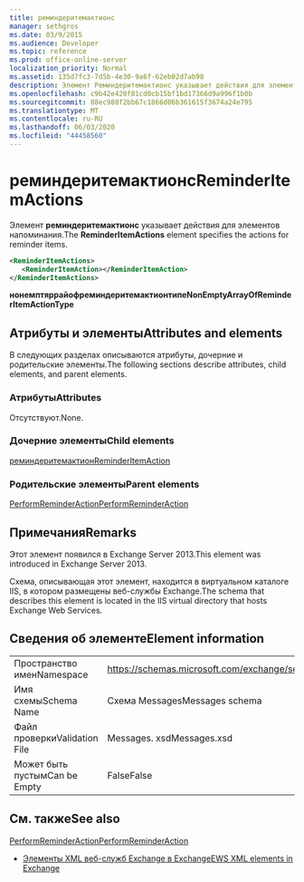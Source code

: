```yaml
---
title: реминдеритемактионс
manager: sethgros
ms.date: 03/9/2015
ms.audience: Developer
ms.topic: reference
ms.prod: office-online-server
localization_priority: Normal
ms.assetid: 135d7fc3-7d5b-4e30-9a6f-62eb02d7ab98
description: Элемент Реминдеритемактионс указывает действия для элементов напоминания.
ms.openlocfilehash: c9b42e420f81cd0cb15bf1bd17366d9a996f1b0b
ms.sourcegitcommit: 88ec988f2bb67c1866d06b361615f3674a24e795
ms.translationtype: MT
ms.contentlocale: ru-RU
ms.lasthandoff: 06/03/2020
ms.locfileid: "44458560"
---
```

# <a name="reminderitemactions"></a><span data-ttu-id="1ae26-103">реминдеритемактионс</span><span class="sxs-lookup"><span data-stu-id="1ae26-103">ReminderItemActions</span></span>

<span data-ttu-id="1ae26-104">Элемент **реминдеритемактионс** указывает действия для элементов напоминания.</span><span class="sxs-lookup"><span data-stu-id="1ae26-104">The **ReminderItemActions** element specifies the actions for reminder items.</span></span> 
  
```XML
<ReminderItemActions>
   <ReminderItemAction></ReminderItemAction>
</ReminderItemActions>
```

 <span data-ttu-id="1ae26-105">**нонемптяррайофреминдеритемактионтипе**</span><span class="sxs-lookup"><span data-stu-id="1ae26-105">**NonEmptyArrayOfReminderItemActionType**</span></span>
## <a name="attributes-and-elements"></a><span data-ttu-id="1ae26-106">Атрибуты и элементы</span><span class="sxs-lookup"><span data-stu-id="1ae26-106">Attributes and elements</span></span>

<span data-ttu-id="1ae26-107">В следующих разделах описываются атрибуты, дочерние и родительские элементы.</span><span class="sxs-lookup"><span data-stu-id="1ae26-107">The following sections describe attributes, child elements, and parent elements.</span></span>
  
### <a name="attributes"></a><span data-ttu-id="1ae26-108">Атрибуты</span><span class="sxs-lookup"><span data-stu-id="1ae26-108">Attributes</span></span>

<span data-ttu-id="1ae26-109">Отсутствуют.</span><span class="sxs-lookup"><span data-stu-id="1ae26-109">None.</span></span>
  
### <a name="child-elements"></a><span data-ttu-id="1ae26-110">Дочерние элементы</span><span class="sxs-lookup"><span data-stu-id="1ae26-110">Child elements</span></span>

[<span data-ttu-id="1ae26-111">реминдеритемактион</span><span class="sxs-lookup"><span data-stu-id="1ae26-111">ReminderItemAction</span></span>](reminderitemaction.md)
  
### <a name="parent-elements"></a><span data-ttu-id="1ae26-112">Родительские элементы</span><span class="sxs-lookup"><span data-stu-id="1ae26-112">Parent elements</span></span>

[<span data-ttu-id="1ae26-113">PerformReminderAction</span><span class="sxs-lookup"><span data-stu-id="1ae26-113">PerformReminderAction</span></span>](performreminderaction.md)
  
## <a name="remarks"></a><span data-ttu-id="1ae26-114">Примечания</span><span class="sxs-lookup"><span data-stu-id="1ae26-114">Remarks</span></span>

<span data-ttu-id="1ae26-115">Этот элемент появился в Exchange Server 2013.</span><span class="sxs-lookup"><span data-stu-id="1ae26-115">This element was introduced in Exchange Server 2013.</span></span>
  
<span data-ttu-id="1ae26-116">Схема, описывающая этот элемент, находится в виртуальном каталоге IIS, в котором размещены веб-службы Exchange.</span><span class="sxs-lookup"><span data-stu-id="1ae26-116">The schema that describes this element is located in the IIS virtual directory that hosts Exchange Web Services.</span></span>
  
## <a name="element-information"></a><span data-ttu-id="1ae26-117">Сведения об элементе</span><span class="sxs-lookup"><span data-stu-id="1ae26-117">Element information</span></span>

|||
|:-----|:-----|
|<span data-ttu-id="1ae26-118">Пространство имен</span><span class="sxs-lookup"><span data-stu-id="1ae26-118">Namespace</span></span>  <br/> |https://schemas.microsoft.com/exchange/services/2006/messages  <br/> |
|<span data-ttu-id="1ae26-119">Имя схемы</span><span class="sxs-lookup"><span data-stu-id="1ae26-119">Schema Name</span></span>  <br/> |<span data-ttu-id="1ae26-120">Схема Messages</span><span class="sxs-lookup"><span data-stu-id="1ae26-120">Messages schema</span></span>  <br/> |
|<span data-ttu-id="1ae26-121">Файл проверки</span><span class="sxs-lookup"><span data-stu-id="1ae26-121">Validation File</span></span>  <br/> |<span data-ttu-id="1ae26-122">Messages. xsd</span><span class="sxs-lookup"><span data-stu-id="1ae26-122">Messages.xsd</span></span>  <br/> |
|<span data-ttu-id="1ae26-123">Может быть пустым</span><span class="sxs-lookup"><span data-stu-id="1ae26-123">Can be Empty</span></span>  <br/> |<span data-ttu-id="1ae26-124">False</span><span class="sxs-lookup"><span data-stu-id="1ae26-124">False</span></span>  <br/> |
   
## <a name="see-also"></a><span data-ttu-id="1ae26-125">См. также</span><span class="sxs-lookup"><span data-stu-id="1ae26-125">See also</span></span>



[<span data-ttu-id="1ae26-126">PerformReminderAction</span><span class="sxs-lookup"><span data-stu-id="1ae26-126">PerformReminderAction</span></span>](performreminderaction.md)


- [<span data-ttu-id="1ae26-127">Элементы XML веб-служб Exchange в Exchange</span><span class="sxs-lookup"><span data-stu-id="1ae26-127">EWS XML elements in Exchange</span></span>](ews-xml-elements-in-exchange.md)

